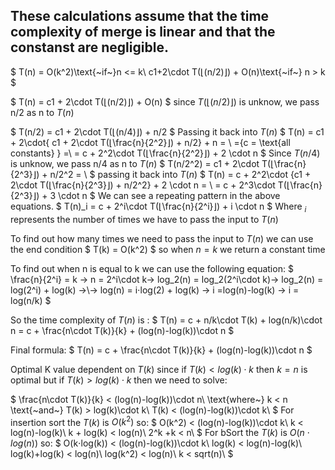 
## These calculations assume that the time complexity of merge is linear and that the constanst are negligible.


$
  T(n) =   O(k^2)\text{~if~}n <= k\\
           c1+2\cdot T(⌊(n/2)⌋) + O(n)\text{~if~} n > k
$

$
  T(n) = c1 + 2\cdot T(⌊(n/2)⌋) + O(n)
$
since $T(⌊(n/2)⌋)$ is unknow, we pass n/2 as n to $T(n)$

$
  T(n/2) = c1 + 2\cdot T(⌊(n/4)⌋) + n/2
$
Passing it back into $T(n)$
$
  T(n) = c1 + 2\cdot\{ c1 + 2\cdot T(⌊\frac{n}{2^2}⌋) + n/2\}  + n =  \\
  =\{c = \text{all constants} \} =\\
  = c + 2^2\cdot T(⌊\frac{n}{2^2}⌋) + 2 \cdot n
$
Since $T(n/4)$ is unknow, we pass n/4 as n to $T(n)$
$
  T(n/2^2) = c1 + 2\cdot T(⌊\frac{n}{2^3}⌋) + n/2^2 = \\ 
$
passing it back into $T(n)$
$
  T(n) = c + 2^2\cdot \{c1 + 2\cdot T(⌊\frac{n}{2^3}⌋) + n/2^2\} + 2 \cdot n = \\
  = c + 2^3\cdot T(⌊\frac{n}{2^3}⌋) + 3 \cdot n
$
We can see a repeating pattern in the above equations.
$
  T(n)_i = c + 2^i\cdot T(⌊\frac{n}{2^i}⌋) + i \cdot n
$
Where $_i$ represents the number of times we have to pass the input to $T(n)$


To find out how many times we need to pass the input to $T(n)$ we can use the end condition
$
  T(k) = O(k^2)
$
so when $n=k$ we return a constant time

To find out when n is equal to k we can use the following equation:
$
  \frac{n}{2^i} = k → n = 2^i\cdot k→ log_2(n) = log_2(2^i\cdot k)→ log_2(n) = log(2^i) + log(k) →\\→ log(n) = i⋅log(2) + log(k) → i =log(n)-log(k) → i = log(n/k) 
$

So the time complexity of $T(n)$ is :
$
T(n) = c + n/k\cdot T(k) + log(n/k)\cdot n = c + \frac{n\cdot T(k)}{k} + (log(n)-log(k))\cdot n
$

Final formula:
$
  T(n) = c + \frac{n\cdot T(k)}{k} + (log(n)-log(k))\cdot n
$

Optimal K value dependent on $T(k)$ since if $T(k)<log(k)\cdot k$ then $k=n$ is optimal but if $T(k)>log(k)\cdot k$ then we need to solve:

$
 \frac{n\cdot T(k)}{k} < (log(n)-log(k))\cdot n\\
 \text{where~} k < n \text{~and~} T(k) > log(k)\cdot k\\
 T(k) < (log(n)-log(k))\cdot k\\
$
For insertion sort the $T(k)$ is $O(k^2)$ so:
$
  O(k^2) < (log(n)-log(k))\cdot k\\
  k < log(n)-log(k)\\
  k + log(k) < log(n)\\
  2^k +k < n\\
$
For bSort the $T(k)$ is $O(n⋅log(n))$ so:
$
  O(k⋅log(k)) < (log(n)-log(k))\cdot k\\
  log(k) < log(n)-log(k)\\
  log(k)+log(k) < log(n)\\
  log(k^2) < log(n)\\
  k <  sqrt(n)\\
$
